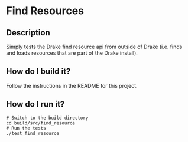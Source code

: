 # Find Resources

## Description

Simply tests the Drake find resource api from outside of Drake (i.e. finds and loads resources that are part of the Drake install).

## How do I build it?

Follow the instructions in the README for this project.

## How do I run it?

```
# Switch to the build directory
cd build/src/find_resource
# Run the tests
./test_find_resource
```
